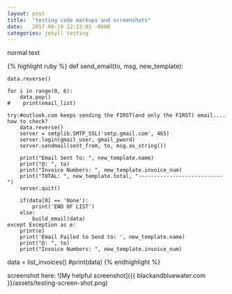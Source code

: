 ```yaml
---
layout: post
title:  "testing code markups and screenshots"
date:   2017-08-19 12:12:01 -0600
categories: jekyll testing
---
```


normal text

{% highlight ruby %}
def send_email(to, msg, new_template):
        
    data.reverse()    
    
    for i in range(0, 6):
        data.pop()
    #    print(email_list)
           
    try:#outlook.com keeps sending the FIRST(and only the FIRST) email.... how to check?
        data.reverse()
        server = smtplib.SMTP_SSL('smtp.gmail.com', 465)
        server.login(gmail_user, gmail_pword)
        server.sendmail(sent_from, to, msg.as_string())
        
        print("Email Sent To: ", new_template.name)
        print("@: ", to)            
        print("Invoice Numbers: ", new_template.invoice_num)
        print("TOTAL: ", new_template.total, "---------------------------")            
        server.quit()
        
        if(data[0] == 'None'):
            print('END OF LIST')
        else:            
            build_email(data)
    except Exception as e:
        print(e)
        print('Email Failed to Send to: ', new_template.name)
        print("@: ", to)
        print("Invoice Numbers: ", new_template.invoice_num)
data = list_invoices()
#print(data)
{% endhighlight %}

screenshot here: 
![My helpful screenshot]({{ blackandbluewater.com }}/assets/testing-screen-shot.png)
